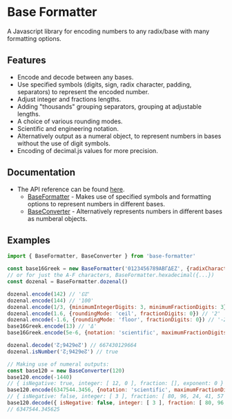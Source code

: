 # Base Formatter
A Javascript library for encoding numbers to any radix/base with many formatting options.

## Features
- Encode and decode between any bases.
- Use specified symbols (digits, sign, radix character, padding, separators) to represent the encoded number.
- Adjust integer and fractions lengths.
- Adding "thousands" grouping separators, grouping at adjustable lengths.
- A choice of various rounding modes.
- Scientific and engineering notation.
- Alternatively output as a numeral object, to represent numbers in bases without the use of digit symbols.
- Encoding of decimal.js values for more precision.

## Documentation
- The API reference can be found [here](https://2sh.github.io/base-formatter/modules.html).
  - [BaseFormatter](https://2sh.github.io/base-formatter/classes/BaseFormatter.html) - Makes use of specified symbols and formatting options to represent numbers in different bases.
  - [BaseConverter](https://2sh.github.io/base-formatter/classes/BaseConverter.html) - Alternatively represents numbers in different bases as numberal objects.

## Examples
```js
import { BaseFormatter, BaseConverter } from 'base-formatter'

const base16Greek = new BaseFormatter('0123456789ΑΒΓΔΕΖ', {radixCharacter: ','})
// or for just the A-F characters, BaseFormatter.hexadecimal({...})
const dozenal = BaseFormatter.dozenal()

dozenal.encode(142) // '↋↊'
dozenal.encode(144) // '100'
dozenal.encode(1/3, {minimumIntegerDigits: 3, minimumFractionDigits: 3}) // '000;400'
dozenal.encode(1.6, {roundingMode: 'ceil', fractionDigits: 0}) // '2'
dozenal.encode(-1.6, {roundingMode: 'floor', fractionDigits: 0}) // '-2'
base16Greek.encode(13) // 'Δ'
base16Greek.encode(5e-6, {notation: 'scientific', maximumFractionDigits: 3}) // '1,Β1e-5'

dozenal.decode('↊;9429e↊') // 667430129664
dozenal.isNumber('↊;9429e↊') // true

// Making use of numeral outputs:
const base120 = new BaseConverter(120)
base120.encode(-1440)
// { isNegative: true, integer: [ 12, 0 ], fraction: [], exponent: 0 }
base120.encode(6347544.3456, {notation: 'scientific', maximumFractionDigits: 5})
// { isNegative: false, integer: [ 3 ], fraction: [ 80, 96, 24, 41, 57 ], exponent: 3 }
base120.decode({ isNegative: false, integer: [ 3 ], fraction: [ 80, 96, 24, 41, 57 ], exponent: 3 })
// 6347544.345625
```
